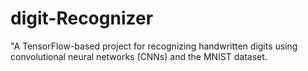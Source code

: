 # digit-Recognizer
"A TensorFlow-based project for recognizing handwritten digits using convolutional neural networks (CNNs) and the MNIST dataset.
